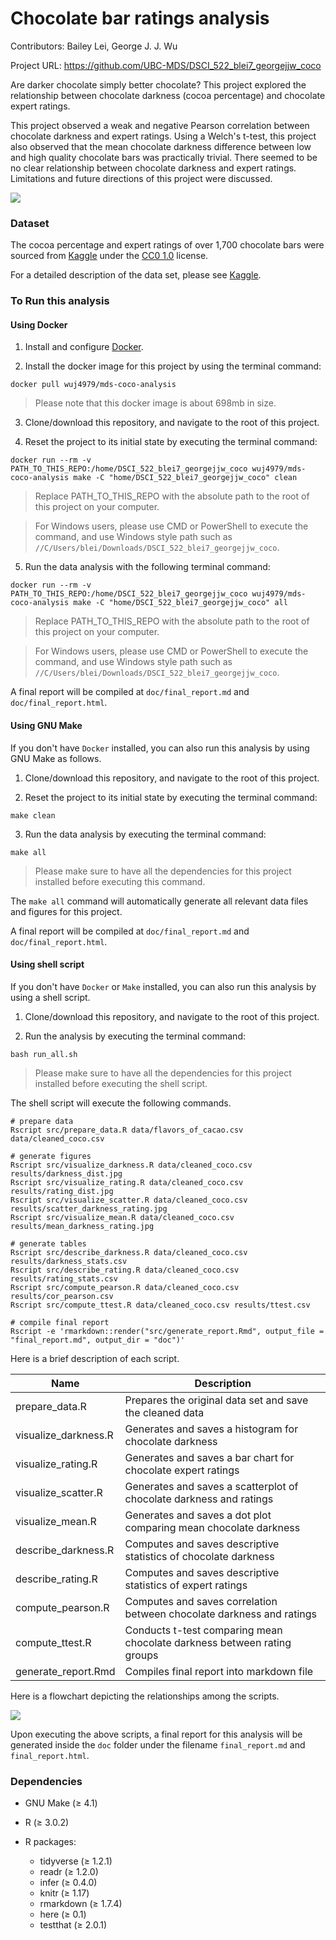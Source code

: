 # Chocolate bar ratings analysis

Contributors: Bailey Lei, George J. J. Wu

Project URL: https://github.com/UBC-MDS/DSCI_522_blei7_georgejjw_coco

Are darker chocolate simply better chocolate? This project explored the relationship between chocolate darkness (cocoa percentage) and chocolate expert ratings.

This project observed a weak and negative Pearson correlation between chocolate darkness and expert ratings. Using a Welch's t-test, this project also observed that the mean chocolate darkness difference between low and high quality chocolate bars was practically trivial. There seemed to be no clear relationship between chocolate darkness and expert ratings. Limitations and future directions of this project were discussed.

![](https://upload.wikimedia.org/wikipedia/commons/thumb/8/8b/Chocolate_bar.png/800px-Chocolate_bar.png)

### Dataset

The cocoa percentage and expert ratings of over 1,700 chocolate bars were sourced from [Kaggle](https://www.kaggle.com/rtatman/chocolate-bar-ratings) under the [CC0 1.0](https://creativecommons.org/publicdomain/zero/1.0/) license.

For a detailed description of the data set, please see [Kaggle](https://www.kaggle.com/rtatman/chocolate-bar-ratings/home).

### To Run this analysis

#### Using Docker

1. Install and configure [Docker](https://docs.docker.com/get-started/).

2. Install the docker image for this project by using the terminal command:

```
docker pull wuj4979/mds-coco-analysis
```

> Please note that this docker image is about 698mb in size.

3. Clone/download this repository, and navigate to the root of this project.

4. Reset the project to its initial state by executing the terminal command:

```
docker run --rm -v PATH_TO_THIS_REPO:/home/DSCI_522_blei7_georgejjw_coco wuj4979/mds-coco-analysis make -C "home/DSCI_522_blei7_georgejjw_coco" clean
```

> Replace PATH_TO_THIS_REPO with the absolute path to the root of this project on your computer.

> For Windows users, please use CMD or PowerShell to execute the command, and use Windows style path such as `//C/Users/blei/Downloads/DSCI_522_blei7_georgejjw_coco`.

5. Run the data analysis with the following terminal command:

```
docker run --rm -v PATH_TO_THIS_REPO:/home/DSCI_522_blei7_georgejjw_coco wuj4979/mds-coco-analysis make -C "home/DSCI_522_blei7_georgejjw_coco" all
```

> Replace PATH_TO_THIS_REPO with the absolute path to the root of this project on your computer.

> For Windows users, please use CMD or PowerShell to execute the command, and use Windows style path such as `//C/Users/blei/Downloads/DSCI_522_blei7_georgejjw_coco`.

A final report will be compiled at `doc/final_report.md` and `doc/final_report.html`.

#### Using GNU Make

If you don't have `Docker` installed, you can also run this analysis by using GNU Make as follows.

1. Clone/download this repository, and navigate to the root of this project.

2. Reset the project to its initial state by executing the terminal command:

```
make clean
```

3. Run the data analysis by executing the terminal command:

```
make all
```

> Please make sure to have all the dependencies for this project installed before executing this command.

The `make all` command will automatically generate all relevant data files and figures for this project.

A final report will be compiled at `doc/final_report.md` and `doc/final_report.html`.

#### Using shell script

If you don't have `Docker` or `Make` installed, you can also run this analysis by using a shell script.

1. Clone/download this repository, and navigate to the root of this project.

2. Run the analysis by executing the terminal command:

```
bash run_all.sh
```

> Please make sure to have all the dependencies for this project installed before executing the shell script.

The shell script will execute the following commands.

```
# prepare data
Rscript src/prepare_data.R data/flavors_of_cacao.csv data/cleaned_coco.csv

# generate figures
Rscript src/visualize_darkness.R data/cleaned_coco.csv results/darkness_dist.jpg
Rscript src/visualize_rating.R data/cleaned_coco.csv results/rating_dist.jpg
Rscript src/visualize_scatter.R data/cleaned_coco.csv results/scatter_darkness_rating.jpg
Rscript src/visualize_mean.R data/cleaned_coco.csv results/mean_darkness_rating.jpg

# generate tables
Rscript src/describe_darkness.R data/cleaned_coco.csv results/darkness_stats.csv
Rscript src/describe_rating.R data/cleaned_coco.csv results/rating_stats.csv
Rscript src/compute_pearson.R data/cleaned_coco.csv results/cor_pearson.csv
Rscript src/compute_ttest.R data/cleaned_coco.csv results/ttest.csv

# compile final report
Rscript -e 'rmarkdown::render("src/generate_report.Rmd", output_file = "final_report.md", output_dir = "doc")'
```

Here is a brief description of each script.

| Name | Description |
| -- | -- |
| prepare_data.R | Prepares the original data set and save the cleaned data |
| visualize_darkness.R | Generates and saves a histogram for chocolate darkness |
| visualize_rating.R | Generates and saves a bar chart for chocolate expert ratings |
| visualize_scatter.R | Generates and saves a scatterplot of chocolate darkness and ratings |
| visualize_mean.R | Generates and saves a dot plot comparing mean chocolate darkness |
| describe_darkness.R | Computes and saves descriptive statistics of chocolate darkness |
| describe_rating.R | Computes and saves descriptive statistics of expert ratings |
| compute_pearson.R | Computes and saves correlation between chocolate darkness and ratings |
| compute_ttest.R | Conducts t-test comparing mean chocolate darkness between rating groups |
| generate_report.Rmd | Compiles final report into markdown file |

Here is a flowchart depicting the relationships among the scripts.

![](https://i.imgur.com/7Kmpy1U.jpg)

Upon executing the above scripts, a final report for this analysis will be generated inside the `doc` folder under the filename `final_report.md` and `final_report.html`.

### Dependencies

- GNU Make (≥ 4.1)

- R (≥ 3.0.2)

- R packages:

  - tidyverse (≥ 1.2.1)
  - readr (≥ 1.2.0)
  - infer (≥ 0.4.0)
  - knitr (≥ 1.17)
  - rmarkdown (≥ 1.7.4)
  - here (≥ 0.1)
  - testthat (≥ 2.0.1)
